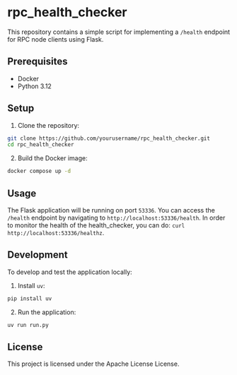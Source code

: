 # rpc_health_checker

This repository contains a simple script for implementing a `/health` endpoint for RPC node clients using Flask.

## Prerequisites

- Docker
- Python 3.12

## Setup

1. Clone the repository:
```sh
git clone https://github.com/yourusername/rpc_health_checker.git
cd rpc_health_checker
```

2. Build the Docker image:
```sh
docker compose up -d
```

## Usage

The Flask application will be running on port `53336`. You can access the `/health` endpoint by navigating to `http://localhost:53336/health`.
In order to monitor the health of the health_checker, you can do: `curl http://localhost:53336/healthz`.

## Development

To develop and test the application locally:

1. Install `uv`:
```sh
pip install uv
```

2. Run the application:
```sh
uv run run.py
```

## License

This project is licensed under the Apache License License.
